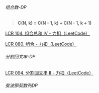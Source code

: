 ###### 组合数-DP

> **C(N, k) = C(N - 1, k) + C(N - 1, k + 1)**

[LCR 104. 组合总和 Ⅳ - 力扣（LeetCode）](https://leetcode.cn/problems/D0F0SV/description/)

[LCR 080. 组合 - 力扣（LeetCode）](https://leetcode.cn/problems/uUsW3B/)

###### 分割回文串-DP

[LCR 094. 分割回文串 II - 力扣（LeetCode）](https://leetcode.cn/problems/omKAoA/?envType=study-plan-v2&envId=coding-interviews-special)

###### 斐波那契数列DP